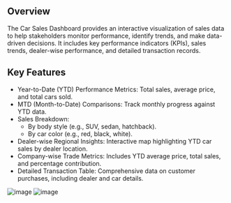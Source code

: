 ## Overview

The Car Sales Dashboard provides an interactive visualization of sales data to help stakeholders monitor performance, identify trends, and make data-driven decisions. It includes key performance indicators (KPIs), sales trends, dealer-wise performance, and detailed transaction records.

## Key Features
- Year-to-Date (YTD) Performance Metrics: Total sales, average price, and total cars sold.
- MTD (Month-to-Date) Comparisons: Track monthly progress against YTD data.
- Sales Breakdown:
  - By body style (e.g., SUV, sedan, hatchback).
  - By car color (e.g., red, black, white).
- Dealer-wise Regional Insights: Interactive map highlighting YTD car sales by dealer location.
- Company-wise Trade Metrics: Includes YTD average price, total sales, and percentage contribution.
- Detailed Transaction Table: Comprehensive data on customer purchases, including dealer and car details.

![image](https://github.com/user-attachments/assets/ac739745-cb31-4c4c-beae-9bc0ac527cad)
![image](https://github.com/user-attachments/assets/fd2b0dd6-ebdb-4774-a667-c4ecd5f74e3a)
